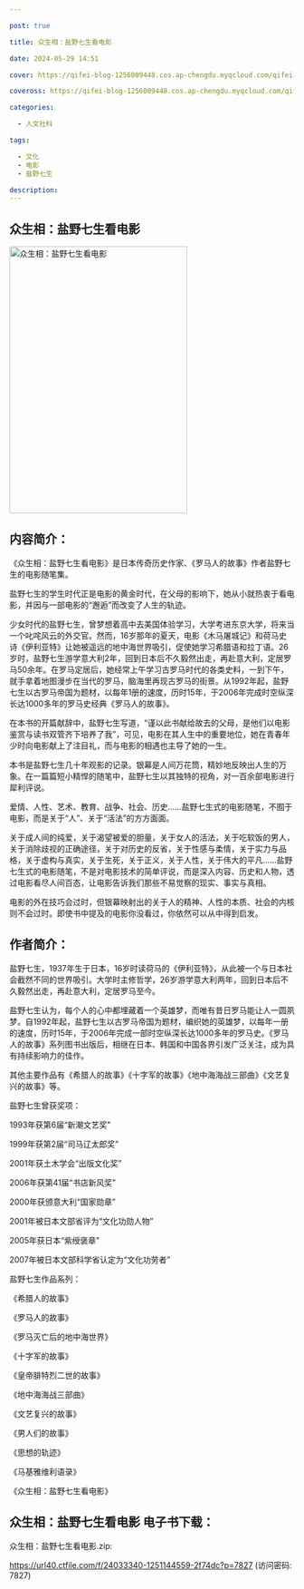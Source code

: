 ```yaml
---

post: true

title: 众生相：盐野七生看电影

date: 2024-05-29 14:51

cover: https://qifei-blog-1256009448.cos.ap-chengdu.myqcloud.com/qifei-blog/65878a5bc458853aef33ebab.jpg

coveross: https://qifei-blog-1256009448.cos.ap-chengdu.myqcloud.com/qifei-blog/65878a5bc458853aef33ebab.jpg

categories:

  - 人文社科

tags:

  - 文化
  - 电影
  - 盐野七生

description:
---
```


## 众生相：盐野七生看电影
<img alt="众生相：盐野七生看电影 " class="aligncenter loading" data-was-processed="true" decoding="async" fetchpriority="high" height="471" src="https://qifei-blog-1256009448.cos.ap-chengdu.myqcloud.com/qifei-blog/65878a5bc458853aef33ebab.jpg " style="cursor: zoom-in;" width="314"/>

## 内容简介：

《众生相：盐野七生看电影》是日本传奇历史作家、《罗马人的故事》作者盐野七生的电影随笔集。

盐野七生的学生时代正是电影的黄金时代，在父母的影响下，她从小就热衷于看电影，并因与一部电影的“邂逅”而改变了人生的轨迹。

少女时代的盐野七生，曾梦想着高中去美国体验学习，大学考进东京大学，将来当一个叱咤风云的外交官。然而，16岁那年的夏天，电影《木马屠城记》和荷马史诗《伊利亚特》让她被遥远的地中海世界吸引，促使她学习希腊语和拉丁语。26岁时，盐野七生游学意大利2年，回到日本后不久毅然出走，再赴意大利，定居罗马50余年。在罗马定居后，她经常上午学习古罗马时代的各类史料，一到下午，就手拿着地图漫步在当代的罗马，脑海里再现古罗马的街景。从1992年起，盐野七生以古罗马帝国为题材，以每年1册的速度，历时15年，于2006年完成时空纵深长达1000多年的罗马史经典《罗马人的故事》。

在本书的开篇献辞中，盐野七生写道，“谨以此书献给故去的父母，是他们以电影鉴赏与读书双管齐下培养了我”，可见，电影在其人生中的重要地位，她在青春年少时向电影献上了注目礼，而与电影的相遇也主导了她的一生。

本书是盐野七生几十年观影的记录。银幕是人间万花筒，精妙地反映出人生的万象。在一篇篇短小精悍的随笔中，盐野七生以其独特的视角，对一百余部电影进行犀利评说。

爱情、人性、艺术、教育、战争、社会、历史……盐野七生式的电影随笔，不囿于电影，而是关于“人”、关于“活法”的方方面面。

关于成人间的纯爱，关于渴望被爱的胆量，关于女人的活法，关于吃软饭的男人，关于消除歧视的正确途径，关于对历史的反省，关于性感与柔情，关于实力与品格，关于虚构与真实，关于生死，关于正义，关于人性，关于伟大的平凡……盐野七生式的电影随笔，不是对电影技术的简单评说，而是深入内容、历史和人物，透过电影看尽人间百态，让电影告诉我们那些不易觉察的现实、事实与真相。

电影的外在技巧会过时，但银幕映射出的关于人的精神、人性的本质、社会的内核则不会过时。即使书中提及的电影你没看过，你依然可以从中得到启发。

## 作者简介：

盐野七生，1937年生于日本，16岁时读荷马的《伊利亚特》，从此被一个与日本社会截然不同的世界吸引。大学时主修哲学，26岁游学意大利两年，回到日本后不久毅然出走，再赴意大利，定居罗马至今。

盐野七生认为，每个人的心中都埋藏着一个英雄梦，而唯有昔日罗马能让人一圆夙梦。自1992年起，盐野七生以古罗马帝国为题材，编织她的英雄梦，以每年一册的速度，历时15年，于2006年完成一部时空纵深长达1000多年的罗马史。《罗马人的故事》系列图书出版后，相继在日本、韩国和中国各界引发广泛关注，成为具有持续影响力的佳作。

其他主要作品有《希腊人的故事》《十字军的故事》《地中海海战三部曲》《文艺复兴的故事》等。

盐野七生曾获奖项：

1993年获第6届“新潮文艺奖”

1999年获第2届“司马辽太郎奖”

2001年获土木学会“出版文化奖”

2006年获第41届“书店新风奖”

2000年获颁意大利“国家勋章”

2001年被日本文部省评为“文化功勋人物”

2005年获日本“紫绶褒章”

2007年被日本文部科学省认定为“文化功劳者”

盐野七生作品系列：

《希腊人的故事》

《罗马人的故事》

《罗马灭亡后的地中海世界》

《十字军的故事》

《皇帝腓特烈二世的故事》

《地中海海战三部曲》

《文艺复兴的故事》

《男人们的故事》

《思想的轨迹》

《马基雅维利语录》

《众生相：盐野七生看电影》

## 众生相：盐野七生看电影 电子书下载：

众生相：盐野七生看电影.zip: 

https://url40.ctfile.com/f/24033340-1251144559-2f74dc?p=7827 (访问密码: 7827)
